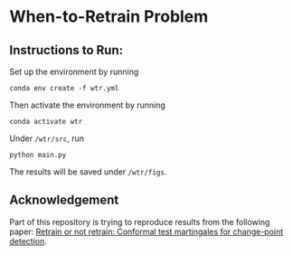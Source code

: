 # When-to-Retrain Problem

## Instructions to Run:

Set up the environment by running
```
conda env create -f wtr.yml
```
Then activate the environment by running
```
conda activate wtr
```
Under `/wtr/src`, run
```
python main.py
```
The results will be saved under `/wtr/figs`.

## Acknowledgement
Part of this repository is trying to reproduce results from the following paper: [Retrain or not retrain: Conformal test martingales for change-point detection](https://proceedings.mlr.press/v152/vovk21b/vovk21b.pdf).